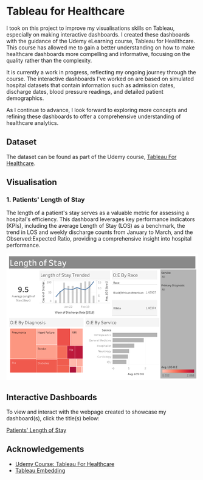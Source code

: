 
# Tableau for Healthcare

I took on this project to improve my visualisations skills on Tableau, especially on making interactive dashboards. I created these dashboards with the guidance of the Udemy eLearning course, Tableau for Heallthcare. This course has allowed me to gain a better understanding on how to make healthcare dashboards more compelling and informative, focusing on the quality rather than the complexity.

It is currently a work in progress, reflecting my ongoing journey through the course. The interactive dashboards I've worked on are based on simulated hospital datasets that contain information such as admission dates, discharge dates, blood pressure readings, and detailed patient demographics.

As I continue to advance, I look forward to exploring more concepts and refining these dashboards to offer a comprehensive understanding of healthcare analytics.


## Dataset

The dataset can be found as part of the Udemy course, [Tableau For Healthcare](https://ibmcsr.udemy.com/course/tableau-for-healthcare/learn/lecture/20464431#overview).

## Visualisation

### 1. Patients' Length of Stay
The length of a patient's stay serves as a valuable metric for assessing a hospital's efficiency. This dashboard leverages key performance indicators (KPIs), including the average Length of Stay (LOS) as a benchmark, the trend in LOS and weekly discharge counts from January to March, and the Observed:Expected Ratio, providing a comprehensive insight into hospital performance.

![Patients' Length of Stay](Images/Length%20of%20Stay.png) 


## Interactive Dashboards

To view and interact with the webpage created to showcase my dashboard(s), click the title(s) below:

[Patients' Length of Stay](https://nuralyaw.github.io/Tableau-for-Healthcare/)

## Acknowledgements

 - [Udemy Course: Tableau For Healthcare](https://ibmcsr.udemy.com/course/tableau-for-healthcare/learn/lecture/20464451#overview)
- [Tableau Embedding](https://github.com/dinkwiz/tableau_embed)


